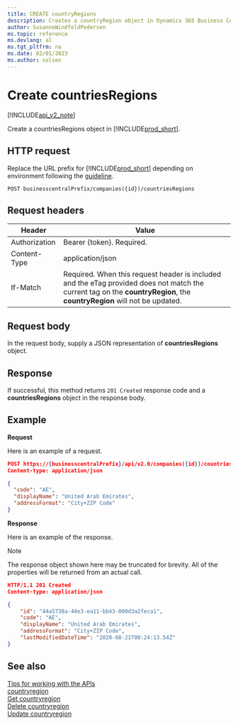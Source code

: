 ```yaml
---
title: CREATE countryRegions  
description: Creates a countryRegion object in Dynamics 365 Business Central.
author: SusanneWindfeldPedersen
ms.topic: reference
ms.devlang: al
ms.tgt_pltfrm: na
ms.date: 02/01/2023
ms.author: solsen
---
```


# Create countriesRegions

[!INCLUDE[api_v2_note](../../../includes/api_v2_note.md)]

Create a countriesRegions object in [!INCLUDE[prod_short](../../../includes/prod_short.md)].

## HTTP request
Replace the URL prefix for [!INCLUDE[prod_short](../../../includes/prod_short.md)] depending on environment following the [guideline](../../v2.0/endpoints-apis-for-dynamics.md).
```
POST businesscentralPrefix/companies({id})/countriesRegions
```

## Request headers

|Header|Value|
|------|-----|
|Authorization  |Bearer {token}. Required. |
|Content-Type  |application/json|
|If-Match      |Required. When this request header is included and the eTag provided does not match the current tag on the **countryRegion**, the **countryRegion** will not be updated. |

## Request body
In the request body, supply a JSON representation of **countriesRegions** object.

## Response
If successful, this method returns ```201 Created``` response code and a **countriesRegions** object in the response body.

## Example

**Request**

Here is an example of a request.

```json
POST https://{businesscentralPrefix}/api/v2.0/companies({id})/countriesRegions
Content-type: application/json

{
  "code": "AE",
  "displayName": "United Arab Emirates",
  "addressFormat": "City+ZIP Code"
}
```

**Response**

Here is an example of the response. 

> [!NOTE]  
> The response object shown here may be truncated for brevity. All of the properties will be returned from an actual call.

```json
HTTP/1.1 201 Created
Content-type: application/json

{
    "id": "44a5738a-44e3-ea11-bb43-000d3a2feca1",
    "code": "AE",
    "displayName": "United Arab Emirates",
    "addressFormat": "City+ZIP Code",
    "lastModifiedDateTime": "2020-08-21T00:24:13.54Z"
}
```

## See also
[Tips for working with the APIs](../../../developer/devenv-connect-apps-tips.md)    
[countryregion](../resources/dynamics_countryregion.md)    
[Get countryregion](dynamics_countryregion_Get.md)    
[Delete countryregion](dynamics_countryregion_Delete.md)    
[Update countryregion](dynamics_countryregion_Update.md)    
